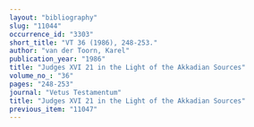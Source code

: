 ```yaml
---
layout: "bibliography"
slug: "11044"
occurrence_id: "3303"
short_title: "VT 36 (1986), 248-253."
author: "van der Toorn, Karel"
publication_year: "1986"
title: "Judges XVI 21 in the Light of the Akkadian Sources"
volume_no_: "36"
pages: "248-253"
journal: "Vetus Testamentum"
title: "Judges XVI 21 in the Light of the Akkadian Sources"
previous_item: "11047"
---
```

